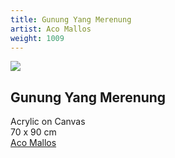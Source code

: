 ```yaml
---
title: Gunung Yang Merenung
artist: Aco Mallos
weight: 1009
---
```


![](/art/aco-mallos-gunung-yang-merenung.jpg)

## Gunung Yang Merenung  
Acrylic on Canvas  
70 x 90 cm  
[Aco Mallos](/artist/aco-mallos/)
